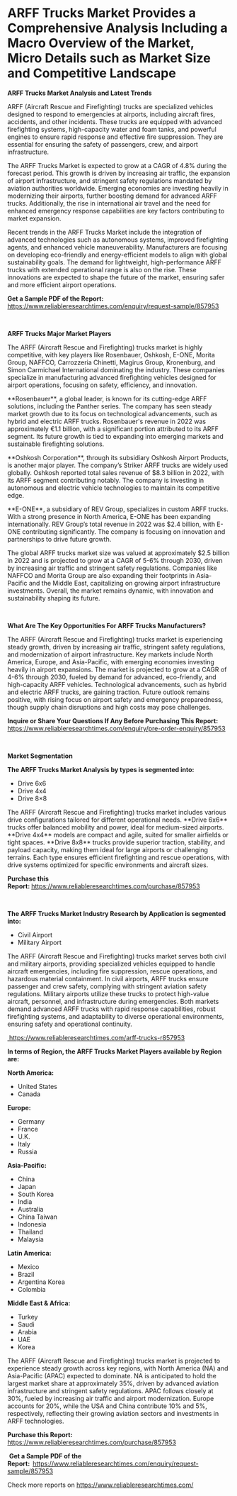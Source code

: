 <p><h1>ARFF Trucks Market Provides a Comprehensive Analysis Including a Macro Overview of the Market, Micro Details such as Market Size and Competitive Landscape</h1></p><p><strong>ARFF Trucks Market Analysis and Latest Trends</strong></p>
<p><p>ARFF (Aircraft Rescue and Firefighting) trucks are specialized vehicles designed to respond to emergencies at airports, including aircraft fires, accidents, and other incidents. These trucks are equipped with advanced firefighting systems, high-capacity water and foam tanks, and powerful engines to ensure rapid response and effective fire suppression. They are essential for ensuring the safety of passengers, crew, and airport infrastructure.</p><p>The ARFF Trucks Market is expected to grow at a CAGR of 4.8% during the forecast period. This growth is driven by increasing air traffic, the expansion of airport infrastructure, and stringent safety regulations mandated by aviation authorities worldwide. Emerging economies are investing heavily in modernizing their airports, further boosting demand for advanced ARFF trucks. Additionally, the rise in international air travel and the need for enhanced emergency response capabilities are key factors contributing to market expansion.</p><p>Recent trends in the ARFF Trucks Market include the integration of advanced technologies such as autonomous systems, improved firefighting agents, and enhanced vehicle maneuverability. Manufacturers are focusing on developing eco-friendly and energy-efficient models to align with global sustainability goals. The demand for lightweight, high-performance ARFF trucks with extended operational range is also on the rise. These innovations are expected to shape the future of the market, ensuring safer and more efficient airport operations.</p></p>
<p><strong>Get a Sample PDF of the Report:&nbsp;</strong> <a href="https://www.reliableresearchtimes.com/enquiry/request-sample/857953?utm_campaign=1933&utm_medium=2&utm_source=Github&utm_content=ia&utm_term=22012025&utm_id=arff-trucks">https://www.reliableresearchtimes.com/enquiry/request-sample/857953</a></p>
<p>&nbsp;</p>
<p><strong>ARFF Trucks Major Market Players</strong></p>
<p><p>The ARFF (Aircraft Rescue and Firefighting) trucks market is highly competitive, with key players like Rosenbauer, Oshkosh, E-ONE, Morita Group, NAFFCO, Carrozzeria Chinetti, Magirus Group, Kronenburg, and Simon Carmichael International dominating the industry. These companies specialize in manufacturing advanced firefighting vehicles designed for airport operations, focusing on safety, efficiency, and innovation.</p><p>**Rosenbauer**, a global leader, is known for its cutting-edge ARFF solutions, including the Panther series. The company has seen steady market growth due to its focus on technological advancements, such as hybrid and electric ARFF trucks. Rosenbauer's revenue in 2022 was approximately €1.1 billion, with a significant portion attributed to its ARFF segment. Its future growth is tied to expanding into emerging markets and sustainable firefighting solutions.</p><p>**Oshkosh Corporation**, through its subsidiary Oshkosh Airport Products, is another major player. The company’s Striker ARFF trucks are widely used globally. Oshkosh reported total sales revenue of $8.3 billion in 2022, with its ARFF segment contributing notably. The company is investing in autonomous and electric vehicle technologies to maintain its competitive edge.</p><p>**E-ONE**, a subsidiary of REV Group, specializes in custom ARFF trucks. With a strong presence in North America, E-ONE has been expanding internationally. REV Group’s total revenue in 2022 was $2.4 billion, with E-ONE contributing significantly. The company is focusing on innovation and partnerships to drive future growth.</p><p>The global ARFF trucks market size was valued at approximately $2.5 billion in 2022 and is projected to grow at a CAGR of 5-6% through 2030, driven by increasing air traffic and stringent safety regulations. Companies like NAFFCO and Morita Group are also expanding their footprints in Asia-Pacific and the Middle East, capitalizing on growing airport infrastructure investments. Overall, the market remains dynamic, with innovation and sustainability shaping its future.</p></p>
<p>&nbsp;</p>
<p><strong>What Are The Key Opportunities For ARFF Trucks Manufacturers?</strong></p>
<p><p>The ARFF (Aircraft Rescue and Firefighting) trucks market is experiencing steady growth, driven by increasing air traffic, stringent safety regulations, and modernization of airport infrastructure. Key markets include North America, Europe, and Asia-Pacific, with emerging economies investing heavily in airport expansions. The market is projected to grow at a CAGR of 4-6% through 2030, fueled by demand for advanced, eco-friendly, and high-capacity ARFF vehicles. Technological advancements, such as hybrid and electric ARFF trucks, are gaining traction. Future outlook remains positive, with rising focus on airport safety and emergency preparedness, though supply chain disruptions and high costs may pose challenges.</p></p>
<p><strong>Inquire or Share Your Questions If Any Before Purchasing This Report:</strong> <a href="https://www.reliableresearchtimes.com/enquiry/pre-order-enquiry/857953?utm_campaign=1933&utm_medium=2&utm_source=Github&utm_content=ia&utm_term=22012025&utm_id=arff-trucks">https://www.reliableresearchtimes.com/enquiry/pre-order-enquiry/857953</a></p>
<p>&nbsp;</p>
<p><strong>Market Segmentation</strong></p>
<p><strong>The ARFF Trucks Market Analysis by types is segmented into:</strong></p>
<p><ul><li>Drive 6x6</li><li>Drive 4x4</li><li>Drive 8×8</li></ul></p>
<p><p>The ARFF (Aircraft Rescue and Firefighting) trucks market includes various drive configurations tailored for different operational needs. **Drive 6x6** trucks offer balanced mobility and power, ideal for medium-sized airports. **Drive 4x4** models are compact and agile, suited for smaller airfields or tight spaces. **Drive 8x8** trucks provide superior traction, stability, and payload capacity, making them ideal for large airports or challenging terrains. Each type ensures efficient firefighting and rescue operations, with drive systems optimized for specific environments and aircraft sizes.</p></p>
<p><strong>Purchase this Report:&nbsp;</strong><a href="https://www.reliableresearchtimes.com/purchase/857953?utm_campaign=1933&utm_medium=2&utm_source=Github&utm_content=ia&utm_term=22012025&utm_id=arff-trucks">https://www.reliableresearchtimes.com/purchase/857953</a></p>
<p>&nbsp;</p>
<p><strong>The ARFF Trucks Market Industry Research by Application is segmented into:</strong></p>
<p><ul><li>Civil Airport</li><li>Military Airport</li></ul></p>
<p><p>The ARFF (Aircraft Rescue and Firefighting) trucks market serves both civil and military airports, providing specialized vehicles equipped to handle aircraft emergencies, including fire suppression, rescue operations, and hazardous material containment. In civil airports, ARFF trucks ensure passenger and crew safety, complying with stringent aviation safety regulations. Military airports utilize these trucks to protect high-value aircraft, personnel, and infrastructure during emergencies. Both markets demand advanced ARFF trucks with rapid response capabilities, robust firefighting systems, and adaptability to diverse operational environments, ensuring safety and operational continuity.</p></p>
<p><a href="https://www.reliableresearchtimes.com/arff-trucks-r857953?utm_campaign=1933&utm_medium=2&utm_source=Github&utm_content=ia&utm_term=22012025&utm_id=arff-trucks">&nbsp;https://www.reliableresearchtimes.com/arff-trucks-r857953</a></p>
<p><strong>In terms of Region, the ARFF Trucks Market Players available by Region are:</strong></p>
<p>
    <p> <strong> North America: </strong>
        <ul>
            <li>United States</li>
            <li>Canada</li>
        </ul>
        </p> 
    <p> <strong> Europe: </strong>
        <ul>
            <li>Germany</li>
            <li>France</li>
            <li>U.K.</li>
            <li>Italy</li>
            <li>Russia</li>
        </ul>
        </p> 
    <p> <strong> Asia-Pacific: </strong>
        <ul>
            <li>China</li>
            <li>Japan</li>
            <li>South Korea</li>
            <li>India</li>
            <li>Australia</li>
            <li>China Taiwan</li>
            <li>Indonesia</li>
            <li>Thailand</li>
            <li>Malaysia</li>
        </ul>
        </p> 
    <p> <strong> Latin America: </strong>
        <ul>
            <li>Mexico</li>
            <li>Brazil</li>
            <li>Argentina Korea</li>
            <li>Colombia</li>
        </ul>
        </p> 
    <p> <strong> Middle East & Africa: </strong>
        <ul>
            <li>Turkey</li>
            <li>Saudi</li>
            <li>Arabia</li>
            <li>UAE</li>
            <li>Korea</li>
        </ul>
    </p>
    </p>
<p><p>The ARFF (Aircraft Rescue and Firefighting) trucks market is projected to experience steady growth across key regions, with North America (NA) and Asia-Pacific (APAC) expected to dominate. NA is anticipated to hold the largest market share at approximately 35%, driven by advanced aviation infrastructure and stringent safety regulations. APAC follows closely at 30%, fueled by increasing air traffic and airport modernization. Europe accounts for 20%, while the USA and China contribute 10% and 5%, respectively, reflecting their growing aviation sectors and investments in ARFF technologies.</p></p>
<p><strong>Purchase this Report: </strong><a href="https://www.reliableresearchtimes.com/purchase/857953?utm_campaign=1933&utm_medium=2&utm_source=Github&utm_content=ia&utm_term=22012025&utm_id=arff-trucks">https://www.reliableresearchtimes.com/purchase/857953</a></p>
<p>&nbsp;<strong>Get a Sample PDF of the Report:&nbsp;&nbsp;</strong><a href="https://www.reliableresearchtimes.com/enquiry/request-sample/857953?utm_campaign=1933&utm_medium=2&utm_source=Github&utm_content=ia&utm_term=22012025&utm_id=arff-trucks">https://www.reliableresearchtimes.com/enquiry/request-sample/857953</a></p>
<p><strong></strong></p>
<p>Check more reports on <a href="https://www.reliableresearchtimes.com/?utm_campaign=1933&utm_medium=2&utm_source=Github&utm_content=ia&utm_term=22012025&utm_id=arff-trucks">https://www.reliableresearchtimes.com/</a></p>